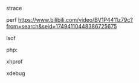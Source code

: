 strace 

perf https://www.bilibili.com/video/BV1P4411z79c?from=search&seid=17494110448386725675

lsof 



php:

xhprof

xdebug

